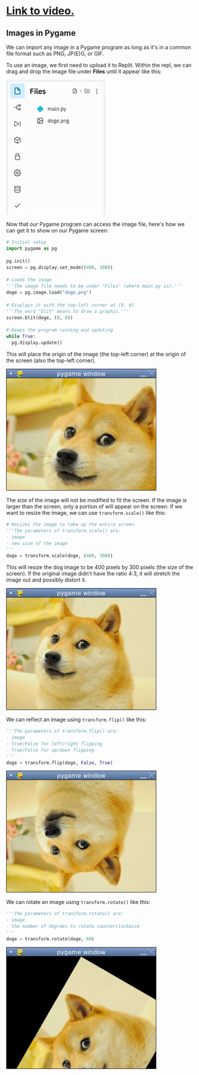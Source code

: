 # [Link to video.](https://www.youtube.com/watch?v=0SI397_VUz8&list=PLVD25niNi0BnkkXdVEuU66WgUHMI_Z0h5&index=5)

## Images in Pygame

We can import any image in a Pygame program as long as it's in a common file format such as PNG, JP(E)G, or GIF.

To use an image, we first need to upload it to Replit. Within the repl, we can drag and drop the image file under **Files** until it appear like this:

![](../Images/Image_File.png)

Now that our Pygame program can access the image file, here's how we can get it to show on our Pygame screen:

```python
# Initial setup
import pygame as pg

pg.init()
screen = pg.display.set_mode((400, 300))

# Loads the image
'''The image file needs to be under "Files" (where main.py is).'''
doge = pg.image.load("doge.png")

# Displays it with the top-left corner at (0, 0)
'''The word "blit" means to draw a graphic.'''
screen.blit(doge, (0, 0))

# Keeps the program running and updating
while True:
  pg.display.update()
```

This will place the origin of the image (the top-left corner) at the origin of the screen (also the top-left corner).

![](../Images/Pygame_Doge_1.png)

The size of the image will not be modified to fit the screen. If the image is larger than the screen, only a portion of will appear on the screen. If we want to resize the image, we can use `transform.scale()` like this:

```python
# Resizes the image to take up the entire screen
'''The parameters of transform.scale() are:
- image
- new size of the image
'''
doge = transform.scale(doge, (400, 300))
```

This will resize the dog image to be 400 pixels by 300 pixels (the size of the screen). If the original image didn't have the ratio 4:3, it will stretch the image out and possibly distort it.

![](../Images/Pygame_Doge_2.png)

We can reflect an image using `transform.flip()` like this:

```python
'''The parameters of transform.flip() are:
- image
- True/False for left/right flipping
- True/False for up/down flipping
'''
doge = transform.flip(doge, False, True)
```

![](../Images/Pygame_Doge_3.png)

We can rotate an image using `transform.rotate()` like this:

```python
'''The parameters of transform.rotate() are:
- image
- the number of degrees to rotate counterclockwise
'''
doge = transform.rotate(doge, 60)
```

![](../Images/Pygame_Doge_4.png)
